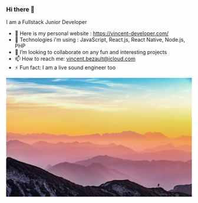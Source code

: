### Hi there 👋

I am a Fullstack Junior Developer

- 🔭 Here is my personal website : https://vincent-developer.com/
- 🚀 Technologies i'm using : JavaScript, React.js, React Native, Node.js, PHP
- 👯 I’m looking to collaborate on any fun and interesting projects
- 📫 How to reach me: vincent.bezault@icloud.com
- ⚡ Fun fact: I am a live sound engineer too 


![Cover](https://github.com/VinceBLT/VinceBLT/blob/main/img/cover.jpg)
